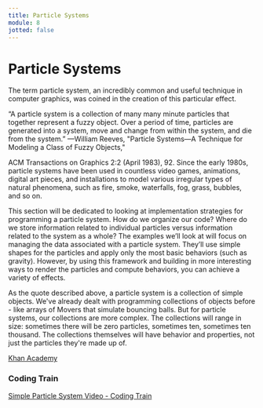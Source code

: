 ```yaml
---
title: Particle Systems
module: 8
jotted: false
---
```


# Particle Systems

The term particle system, an incredibly common and useful technique in computer graphics, was coined in the creation of this particular effect.

<quote>“A particle system is a collection of many many minute particles that together represent a fuzzy object. Over a period of time, particles are generated into a system, move and change from within the system, and die from the system.” —William Reeves, "Particle Systems—A Technique for Modeling a Class of Fuzzy Objects," </quote>

ACM Transactions on Graphics 2:2 (April 1983), 92.
Since the early 1980s, particle systems have been used in countless video games, animations, digital art pieces, and installations to model various irregular types of natural phenomena, such as fire, smoke, waterfalls, fog, grass, bubbles, and so on.

This section will be dedicated to looking at implementation strategies for programming a particle system. How do we organize our code? Where do we store information related to individual particles versus information related to the system as a whole? The examples we’ll look at will focus on managing the data associated with a particle system. They’ll use simple shapes for the particles and apply only the most basic behaviors (such as gravity). However, by using this framework and building in more interesting ways to render the particles and compute behaviors, you can achieve a variety of effects.

As the quote described above, a particle system is a collection of simple objects. We've already dealt with programming collections of objects before - like arrays of Movers that simulate bouncing balls. But for particle systems, our collections are more complex. The collections will range in size: sometimes there will be zero particles, sometimes ten, sometimes ten thousand.  The collections themselves will have behavior and properties, not just the particles they're made up of.

<a href="https://www.khanacademy.org/computing/computer-programming/programming-natural-simulations/programming-particle-systems/a/intro-to-particle-systems" target="_blank">Khan Academy</a> 

### Coding Train

<a href="https://www.youtube.com/embed/UcdigVaIYAk" data-lity>Simple Particle System Video - Coding Train</a>